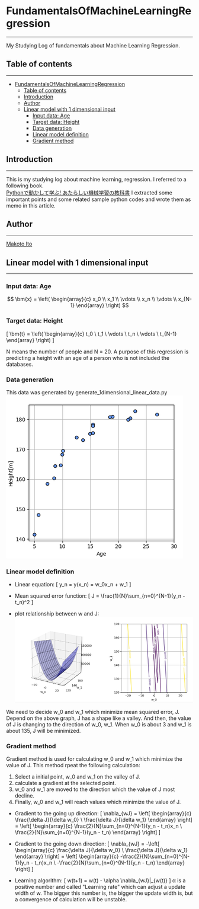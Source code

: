# FundamentalsOfMachineLearningRegression
---
My Studying Log of fundamentals about Machine Learning Regression.

## Table of contents
---
<!-- TOC -->

- [FundamentalsOfMachineLearningRegression](#fundamentalsofmachinelearningregression)
    - [Table of contents](#table-of-contents)
    - [Introduction](#introduction)
    - [Author](#author)
    - [Linear model with 1 dimensional input](#linear-model-with-1-dimensional-input)
        - [Input data: Age](#input-data-age)
        - [Target data: Height](#target-data-height)
        - [Data generation](#data-generation)
        - [Linear model definition](#linear-model-definition)
        - [Gradient method](#gradient-method)

<!-- /TOC -->

## Introduction
---
This is my studying log about machine learning, regression. I referred to a following book.  
[Pythonで動かして学ぶ! あたらしい機械学習の教科書](https://www.amazon.co.jp/Python%E3%81%A7%E5%8B%95%E3%81%8B%E3%81%97%E3%81%A6%E5%AD%A6%E3%81%B6%EF%BC%81-%E3%81%82%E3%81%9F%E3%82%89%E3%81%97%E3%81%84%E6%A9%9F%E6%A2%B0%E5%AD%A6%E7%BF%92%E3%81%AE%E6%95%99%E7%A7%91%E6%9B%B8-%E4%BC%8A%E8%97%A4-%E7%9C%9F-ebook/dp/B078767Y56/ref=sr_1_12?__mk_ja_JP=%E3%82%AB%E3%82%BF%E3%82%AB%E3%83%8A&keywords=%E6%A9%9F%E6%A2%B0%E5%AD%A6%E7%BF%92&qid=1556694357&s=gateway&sr=8-12)
I extracted some important points and some related sample python codes and wrote them as memo in this article.  

## Author
---
[Makoto Ito](https://researchmap.jp/itomakoto/)

## Linear model with 1 dimensional input
---
### Input data: Age  
$$
  \bm{x} = \left(
    \begin{array}{c}
      x_0 \\
      x_1 \\
      \vdots \\
      x_n \\
      \vdots \\
      x_{N-1}
    \end{array}
  \right)
$$

### Target data: Height  
\[
  \bm{t} = \left(
    \begin{array}{c}
      t_0 \\
      t_1 \\
      \vdots \\
      t_n \\
      \vdots \\
      t_{N-1}
    \end{array}
  \right)
\]

N means the number of people and N = 20. A purpose of this regression is predicting a height with an age of a person who is not included the databases.  

### Data generation
This data was generated by generate_1dimensional_linear_data.py
![](2019-05-01-17-12-16.png)

### Linear model definition

* Linear equation:
\[
  y_n = y(x_n) = w_0x_n + w_1
\]

* Mean squared error function:
\[
  J = \frac{1}{N}\sum_{n=0}^{N-1}(y_n - t_n)^2
\]

* plot relationship between w and J:  
![](2019-05-01-22-07-38.png)

We need to decide w_0 and w_1 which minimize mean squared error, J. Depend on the above graph, J has a shape like a valley. And then, the value of J is changing to the direction of w_0, w_1. 
When w_0 is about 3 and w_1 is about 135, J will be minimized.  

### Gradient method
Gradient method is used for calculating w_0 and w_1 which minimize the value of J. This method rpeat the following calculation:
1. Select a initial point, w_0 and w_1 on the valley of J.
2. calculate a gradient at the selected point.
3. w_0 and w_1 are moved to the direction which the value of J most decline.
4. Finally, w_0 and w_1 will reach values which minimize the value of J.

* Gradient to the going up direction:
\[
  \nabla_{wJ} = \left[
    \begin{array}{c}
      \frac{\delta J}{\delta w_0} \\
      \frac{\delta J}{\delta w_1}
    \end{array}
  \right] = \left[
    \begin{array}{c}
      \frac{2}{N}\sum_{n=0}^{N-1}(y_n - t_n)x_n \\
      \frac{2}{N}\sum_{n=0}^{N-1}(y_n - t_n)
    \end{array}
  \right]
\]

* Gradient to the going down direction:
\[
  \nabla_{wJ} = -\left[
    \begin{array}{c}
      \frac{\delta J}{\delta w_0} \\
      \frac{\delta J}{\delta w_1}
    \end{array}
  \right] = \left[
    \begin{array}{c}
      -\frac{2}{N}\sum_{n=0}^{N-1}(y_n - t_n)x_n \\
      -\frac{2}{N}\sum_{n=0}^{N-1}(y_n - t_n)
    \end{array}
  \right]
\]

* Learning algorithm:
\[
    w(t+1) = w(t) - \alpha \nabla_{wJ}|_{w(t)}
\]
α is a positive number and called "Learning rate" which can adjust a update width of w. The bigger this number is, the bigger the update width is, but a convergence of calculation will be unstable.  